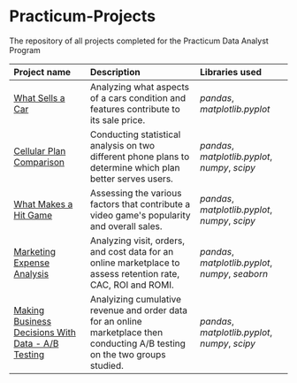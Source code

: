 # Practicum-Projects
The repository of all projects completed for the Practicum Data Analyst Program

| Project name | Description | Libraries used | 
| :---------------------- | :---------------------- | :---------------------- |
|[What Sells a Car](https://github.com/anipetrichor/Practicum-Projects/blob/693048e1df7b11bf4e9c8a7e5c90934828929d01/what_sells_a_car%3F.ipynb) | Analyzing what aspects of a cars condition and features contribute to its sale price. | *pandas*, *matplotlib.pyplot* |
|[Cellular Plan Comparison](https://github.com/anipetrichor/Practicum-Projects/blob/a89af9453226e4cc27c76dbc3bc6b8ccd243ae0c/cellular_plan_comparison.ipynb) | Conducting statistical analysis on two different phone plans to determine which plan better serves users. | *pandas*, *matplotlib.pyplot*, *numpy*, *scipy* |
|[What Makes a Hit Game](https://github.com/anipetrichor/Practicum-Projects/blob/37510bbb1fc5b9c5dfd338a5fd392319d2861a0e/what_makes_a_hit_game%3F.ipynb) | Assessing the various factors that contribute a video game's popularity and overall sales. | *pandas*, *matplotlib.pyplot*, *numpy*, *scipy* |
|[Marketing Expense Analysis](https://github.com/anipetrichor/Practicum-Projects/blob/1536bcfd1d9c1372dcb78de2a9f2cddd779ae841/marketing_expense_analysis_project.ipynb) | Analyzing visit, orders, and cost data for an online marketplace to assess retention rate, CAC, ROI and ROMI. | *pandas*, *matplotlib.pyplot*, *numpy*, *seaborn* |
|[Making Business Decisions With Data - A/B Testing](https://github.com/anipetrichor/Practicum-Projects/blob/1dd6903849e5cfe1c25d69878feac19ca51b06a1/making_business_decisions_with_data.ipynb) | Analyizing cumulative revenue and order data for an online marketplace then conducting A/B testing on the two groups studied. | *pandas*, *matplotlib.pyplot*, *numpy*, *scipy* |
